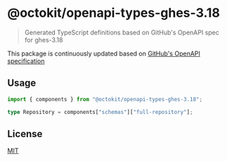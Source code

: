 # @octokit/openapi-types-ghes-3.18

> Generated TypeScript definitions based on GitHub's OpenAPI spec for ghes-3.18

This package is continuously updated based on [GitHub's OpenAPI specification](https://github.com/github/rest-api-description/)

## Usage

```ts
import { components } from "@octokit/openapi-types-ghes-3.18";

type Repository = components["schemas"]["full-repository"];
```

## License

[MIT](LICENSE)
